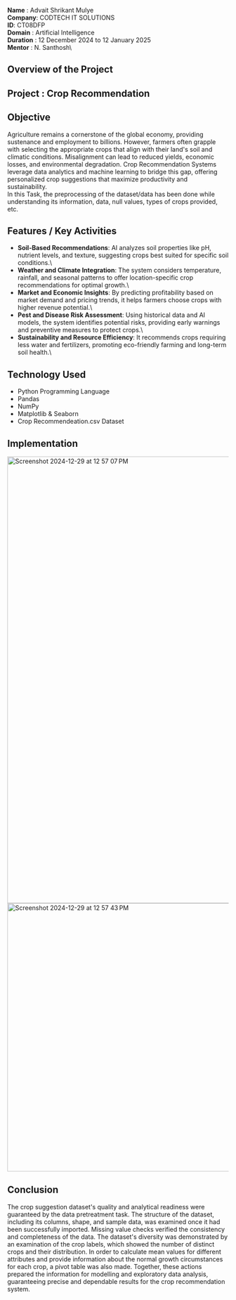 **Name** : Advait Shrikant Mulye\
**Company**: CODTECH IT SOLUTIONS\
**ID**: CT08DFP\
**Domain** : Artificial Intelligence\
**Duration** : 12 December 2024 to 12 January 2025\
**Mentor** : N. Santhosh\

## **Overview of the Project**
## Project : Crop Recommendation
## Objective
Agriculture remains a cornerstone of the global economy, providing sustenance and employment to billions. However, farmers often grapple with selecting the appropriate crops that align with their land's soil and climatic conditions. Misalignment can lead to reduced yields, economic losses, and environmental degradation. Crop Recommendation Systems leverage data analytics and machine learning to bridge this gap, offering personalized crop suggestions that maximize productivity and sustainability.\
In this Task, the preprocessing of the dataset/data has been done while understanding its information, data, null values, types of crops provided, etc.

## Features / Key Activities
- **Soil-Based Recommendations**: AI analyzes soil properties like pH, nutrient levels, and texture, suggesting crops best suited for specific soil conditions.\
- **Weather and Climate Integration**: The system considers temperature, rainfall, and seasonal patterns to offer location-specific crop recommendations for optimal growth.\
- **Market and Economic Insights**: By predicting profitability based on market demand and pricing trends, it helps farmers choose crops with higher revenue potential.\
- **Pest and Disease Risk Assessment**: Using historical data and AI models, the system identifies potential risks, providing early warnings and preventive measures to protect crops.\
- **Sustainability and Resource Efficiency**: It recommends crops requiring less water and fertilizers, promoting eco-friendly farming and long-term soil health.\

## Technology Used
- Python Programming Language
- Pandas
- NumPy
- Matplotlib & Seaborn
- Crop Recommendeation.csv Dataset

## Implementation
<img width="1017" alt="Screenshot 2024-12-29 at 12 57 07 PM" src="https://github.com/user-attachments/assets/97e405f8-2be3-4f63-9f42-2ba92d7a52a7" />
<img width="611" alt="Screenshot 2024-12-29 at 12 57 43 PM" src="https://github.com/user-attachments/assets/9b2c3338-5f61-47e7-a7e9-56b444b5f61a" />

## Conclusion
The crop suggestion dataset's quality and analytical readiness were guaranteed by the data pretreatment task. The structure of the dataset, including its columns, shape, and sample data, was examined once it had been successfully imported. Missing value checks verified the consistency and completeness of the data. The dataset's diversity was demonstrated by an examination of the crop labels, which showed the number of distinct crops and their distribution. In order to calculate mean values for different attributes and provide information about the normal growth circumstances for each crop, a pivot table was also made. Together, these actions prepared the information for modelling and exploratory data analysis, guaranteeing precise and dependable results for the crop recommendation system.
